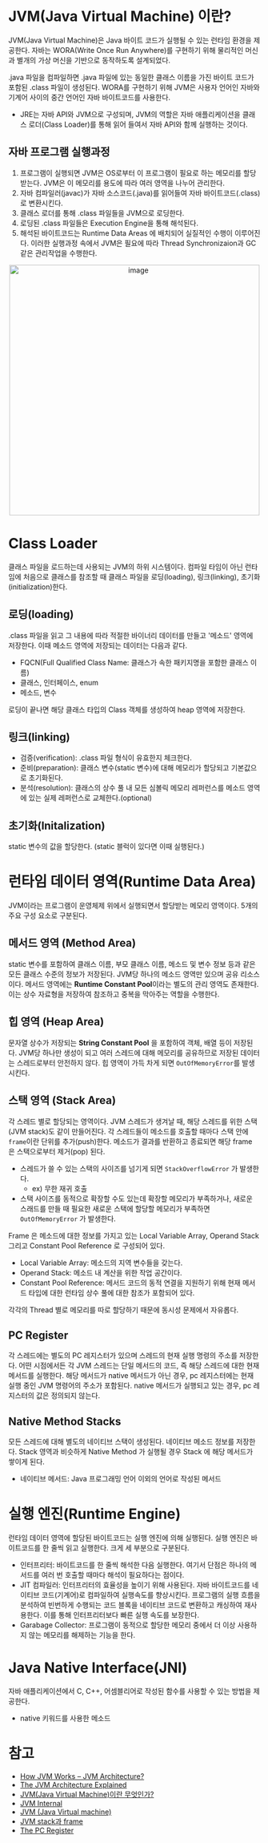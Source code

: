 # JVM(Java Virtual Machine) 이란?
 JVM(Java Virtual Machine)은 Java 바이트 코드가 실행될 수 있는 런타임 환경을 제공한다. 자바는 WORA(Write Once Run Anywhere)를 구현하기 위해 물리적인 머신과 별개의 가상 머신을 기반으로 동작하도록 설계되었다.

.java 파일을 컴파일하면 .java 파일에 있는 동일한 클래스 이름을 가진 바이트 코드가 포함된 .class 파일이 생성된다. WORA를 구현하기 위해 JVM은 사용자 언어인 자바와 기계어 사이의 중간 언어인 자바 바이트코드를 사용한다.

- JRE는 자바 API와 JVM으로 구성되며, JVM의 역할은 자바 애플리케이션을 클래스 로더(Class Loader)를 통해 읽어 들여서 자바 API와 함께 실행하는 것이다.

## 자바 프로그램 실행과정
1. 프로그램이 실행되면 JVM은 OS로부터 이 프로그램이 필요로 하는 메모리를 할당받는다. JVM은 이 메모리를 용도에 따라 여러 영역을 나누어 관리한다.
2. 자바 컴파일러(javac)가 자바 소스코드(.java)를 읽어들여 자바 바이트코드(.class)로 변환시킨다.
3. 클래스 로더를 통해 .class 파일들을 JVM으로 로딩한다.
4. 로딩된 .class 파일들은 Execution Engine을 통해 해석된다.
5. 해석된 바이트코드는 Runtime Data Areas 에 배치되어 실질적인 수행이 이루어진다. 이러한 실행과정 속에서 JVM은 필요에 따라 Thread Synchronizaion과 GC같은 관리작업을 수행한다.

<p align="center"><img width="500" alt="image" src="https://github.com/user-attachments/assets/b3093aa0-6a7e-4319-aadd-da7945bce56d"></p>

# Class Loader
클래스 파일을 로드하는데 사용되는 JVM의 하위 시스템이다. 컴파일 타임이 아닌 런타임에 처음으로 클래스를 참조할 때 클래스 파일을 로딩(loading), 링크(linking), 초기화(initialization)한다.
## 로딩(loading)
.class 파일을 읽고 그 내용에 따라 적절한 바이너리 데이터를 만들고 '메소드' 영역에 저장한다. 이때 메소드 영역에 저장되는 데이터는 다음과 같다.
- FQCN(Full Qualified Class Name: 클래스가 속한 패키지명을 포함한 클래스 이름)
- 클래스, 인터페이스, enum
- 메소드, 변수

로딩이 끝나면 해당 클래스 타입의 Class 객체를 생성하여 heap 영역에 저장한다.

## 링크(linking)
- 검증(verification): .class 파일 형식이 유효한지 체크한다.
- 준비(preparation): 클래스 변수(static 변수)에 대해 메모리가 할당되고 기본값으로 초기화된다. 
- 분석(resolution): 클래스의 상수 풀 내 모든 심볼릭 메모리 레퍼런스를 메소드 영역에 있는 실제 레퍼런스로 교체한다.(optional)

## 초기화(Initalization)
static 변수의 값을 할당한다. (static 블럭이 있다면 이때 실행된다.) 

# 런타임 데이터 영역(Runtime Data Area)
JVM이라는 프로그램이 운영체제 위에서 실행되면서 할당받는 메모리 영역이다. 5개의 주요 구성 요소로 구분된다.

## 메서드 영역 (Method Area)
static 변수를 포함하여 클래스 이름, 부모 클래스 이름, 메소드 및 변수 정보 등과 같은 모든 클래스 수준의 정보가 저장된다. JVM당 하나의 메소드 영역만 있으며 공유 리소스이다. 메서드 영역에는 **Runtime Constant Pool**이라는 별도의 관리 영역도 존재한다. 이는 상수 자료형을 저장하여 참조하고 중복을 막아주는 역할을 수행한다.

## 힙 영역 (Heap Area)
문자열 상수가 저장되는 **String Constant Pool** 을 포함하여 객체, 배열 등이 저장된다. JVM당 하나만 생성이 되고 여러 스레드에 대해 메모리를 공유하므로 저장된 데이터는 스레드로부터 안전하지 않다. 힙 영역이 가득 차게 되면 `OutOfMemoryError`를 발생시킨다.

## 스택 영역 (Stack Area)
각 스레드 별로 할당되는 영역이다. JVM 스레드가 생겨날 때, 해당 스레드를 위한 스택(JVM stack)도 같이 만들어진다. 각 스레드들이 메소드를 호출할 때마다 스택 안에 `frame`이란 단위를 추가(push)한다. 메소드가 결과를 반환하고 종료되면 해당 frame 은 스택으로부터 제거(pop) 된다. 
- 스레드가 쓸 수 있는 스택의 사이즈를 넘기게 되면 `StackOverflowError` 가 발생한다.
  - ex) 무한 재귀 호출
- 스택 사이즈를 동적으로 확장할 수도 있는데 확장할 메모리가 부족하거나, 새로운 스래드를 만들 때 필요한 새로운 스택에 할당할 메모리가 부족하면 `OutOfMemoryError` 가 발생한다.

Frame 은 메소드에 대한 정보를 가지고 있는 Local Variable Array, Operand Stack 그리고 Constant Pool Reference 로 구성되어 있다.
- Local Variable Array: 메소드의 지역 변수들을 갖는다.
- Operand Stack: 메소드 내 계산을 위한 작업 공간이다.
- Constant Pool Reference: 메서드 코드의 동적 연결을 지원하기 위해 현재 메서드 타입에 대한 런타임 상수 풀에 대한 참조가 포함되어 있다.

각각의 Thread 별로 메모리를 따로 할당하기 때문에 동시성 문제에서 자유롭다.

## PC Register
각 스레드에는 별도의 PC 레지스터가 있으며 스레드의 현재 실행 명령의 주소를 저장한다. 어떤 시점에서든 각 JVM 스레드는 단일 메서드의 코드, 즉 해당 스레드에 대한 현재 메서드를 실행한다. 해당 메서드가 native 메서드가 아닌 경우, pc 레지스터에는 현재 실행 중인 JVM 명령어의 주소가 포함된다. native 메서드가 실행되고 있는 경우, pc 레지스터의 값은 정의되지 않는다. 

## Native Method Stacks
모든 스레드에 대해 별도의 네이티브 스택이 생성된다. 네이티브 메소드 정보를 저장한다. Stack 영역과 비슷하게 Native Method 가 실행될 경우 Stack 에 해당 메서드가 쌓이게 된다.
- 네이티브 메서드: Java 프로그래밍 언어 이외의 언어로 작성된 메서드

# 실행 엔진(Runtime Engine)
런타임 데이터 영역에 할당된 바이트코드는 실행 엔진에 의해 실행된다. 실행 엔진은 바이트코드를 한 줄씩 읽고 실행한다. 크게 세 부분으로 구분된다.
- 인터프리터: 바이트코드를 한 줄씩 해석한 다음 실행한다. 여기서 단점은 하나의 메서드를 여러 번 호출할 때마다 해석이 필요하다는 점이다.
- JIT 컴파일러: 인터프리터의 효율성을 높이기 위해 사용된다. 자바 바이트코드를 네이티브 코드(기계어)로 컴파일하여 실행속도를 향상시킨다. 프로그램의 실행 흐름을 분석하여 빈번하게 수행되는 코드 블록을 네이티브 코드로 변환하고 캐싱하여 재사용한다. 이를 통해 인터프리터보다 빠른 실행 속도를 보장한다.
- Garabage Collector: 프로그램이 동적으로 할당한 메모리 중에서 더 이상 사용하지 않는 메모리를 해제하는 기능을 한다. 

# Java Native Interface(JNI)
자바 애플리케이션에서 C, C++, 어셈블리어로 작성된 함수를 사용할 수 있는 방법을 제공한다. 
- native 키워드를 사용한 메소드

# 참고
- [How JVM Works – JVM Architecture?](https://www.geeksforgeeks.org/jvm-works-jvm-architecture/)
- [The JVM Architecture Explained](https://dzone.com/articles/jvm-architecture-explained)
- [JVM(Java Virtual Machine)이란 무엇인가?](https://asfirstalways.tistory.com/158)
- [JVM Internal](https://d2.naver.com/helloworld/1230)
- [JVM (Java Virtual machine)](https://velog.io/@ddangle/Java-JVMJava-Virtual-Machine)
- [JVM stack과 frame](https://johngrib.github.io/wiki/jvm-stack/)
- [The PC Register](https://docs.oracle.com/javase/specs/jvms/se8/html/jvms-2.html)
